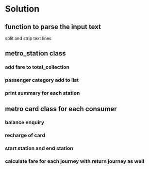 # Solution
## function to parse the input text
split and strip text lines
## metro_station class
### add fare to total_collection
### passenger category add to list
### print summary for each station

## metro card class for each consumer
### balance enquiry
### recharge of card
### start station and end station
### calculate fare for each journey with return journey as well
